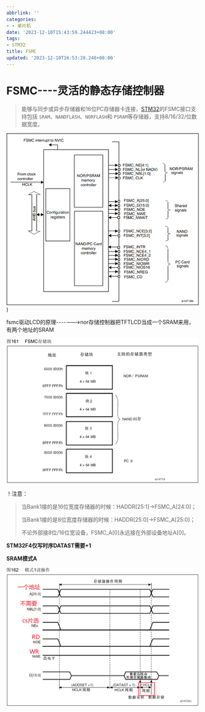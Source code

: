 ```yaml
---
abbrlink: ''
categories:
- - 单片机
date: '2023-12-10T15:43:59.244423+08:00'
tags:
- STM32
title: FSMC
updated: '2023-12-10T16:53:28.248+08:00'
---
```

# FSMC----灵活的静态存储控制器

> 能够与同步或异步存储器和16位PC存储器卡连接，[STM32](https://so.csdn.net/so/search?q=STM32&spm=1001.2101.3001.7020)的FSMC接口支持包括 `SRAM`、`NANDFLASH`、`NORFLASH`和 `PSRAM`等存储器，支持8/16/32/位数据宽度。

![fsmc框图](https://raw.githubusercontent.com/leioukupo/img/main/fsmc.png))

fsmc驱动LCD的原理------->nor存储控制器把TFTLCD当成一个SRAM来用，有两个地址的SRAM

![fsmc存储块](https://raw.githubusercontent.com/leioukupo/img/main/FSMC%E5%AD%98%E5%82%A8%E5%9D%97.png)

！注意：

> 当Bank1接的是16位宽度存储器的时候：HADDR[25:1]->FSMC\_A[24:0]；
> 
> 当Bank1接的是8位宽度存储器的时候：HADDR[25:0]->FSMC\_A[25:0]；
> 
> 不论外部接8位/16位宽设备，FSMC\_A[0]永远接在外部设备地址A[0]。

**STM32F4仅写时序DATAST需要+1**

**SRAM模式A**

![模式A](https://raw.githubusercontent.com/leioukupo/img/main/FSMC-SRAM.png)

